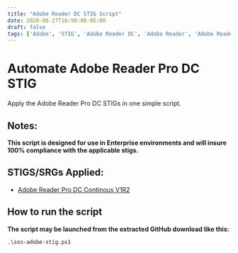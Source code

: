 ```yaml
---
title: "Adobe Reader DC STIG Script"
date: 2020-08-27T16:50:08-05:00
draft: false
tags: ['Adobe', 'STIG', 'Adobe Reader DC', 'Adobe Reader', 'Adobe Reader', 'Adobe Reader STIG', 'Compliance', 'Automation', 'Powershell', 'Script']
---
```


# Automate Adobe Reader Pro DC STIG

Apply the Adobe Reader Pro DC STIGs in one simple script.

## Notes:

**This script is designed for use in Enterprise environments and will insure 100% compliance with the applicable stigs.**

## STIGS/SRGs Applied:

- [Adobe Reader Pro DC Continous V1R2](https://dl.dod.cyber.mil/wp-content/uploads/stigs/zip/U_Adobe_Acrobat_Pro_DC_Continuous_V1R2_STIG.zip)

## How to run the script

**The script may be launched from the extracted GitHub download like this:**

```
.\sos-adobe-stig.ps1
```